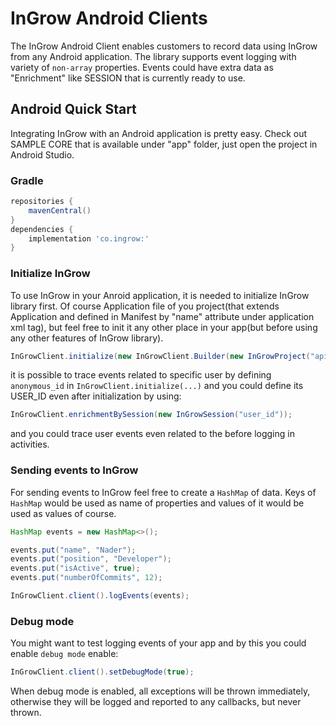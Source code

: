InGrow Android Clients
======================

The InGrow Android Client enables customers to record data using InGrow from any Android application. The library supports event logging with variety of `non-array` properties. Events could have extra data as "Enrichment" like SESSION that is currently ready to use.

## Android Quick Start

Integrating InGrow with an Android application is pretty easy. Check out SAMPLE CORE that is available under "app" folder, just open the project in Android Studio.


### Gradle

```groovy
repositories {
    mavenCentral()
}
dependencies {
    implementation 'co.ingrow:'
}
```

### Initialize InGrow

To use InGrow in your Anroid application, it is needed to initialize InGrow library first. Of course Application file of you project(that extends Application and defined in Manifest by "name" attribute under application xml tag), but feel free to init it any other place in your app(but before using any other features of InGrow library). 

```java
InGrowClient.initialize(new InGrowClient.Builder(new InGrowProject("api-key", "project-name-or-number", "stream", /*isLoggingEnable*/true, /*anonymous_id*/"4692836429", /*user_id*/null), getApplication()).build());
```
it is possible to trace events related to specific user by defining `anonymous_id` in `InGrowClient.initialize(...)`
and you could define its USER_ID even after initialization by using:

```java
InGrowClient.enrichmentBySession(new InGrowSession("user_id"));
```
and you could trace user events even related to the before logging in activities.

### Sending events to InGrow

For sending events to InGrow feel free to create a `HashMap` of data. Keys of `HashMap` would be used as name of properties and values of it would be used as values of course.

```java
HashMap events = new HashMap<>();

events.put("name", "Nader");
events.put("position", "Developer");
events.put("isActive", true);
events.put("numberOfCommits", 12);

InGrowClient.client().logEvents(events);
```
### Debug mode
You might want to test logging events of your app and by this you could enable `debug mode` enable:

```java
InGrowClient.client().setDebugMode(true);
```
When debug mode is enabled, all exceptions will be thrown immediately, otherwise they will be logged and reported to
any callbacks, but never thrown.